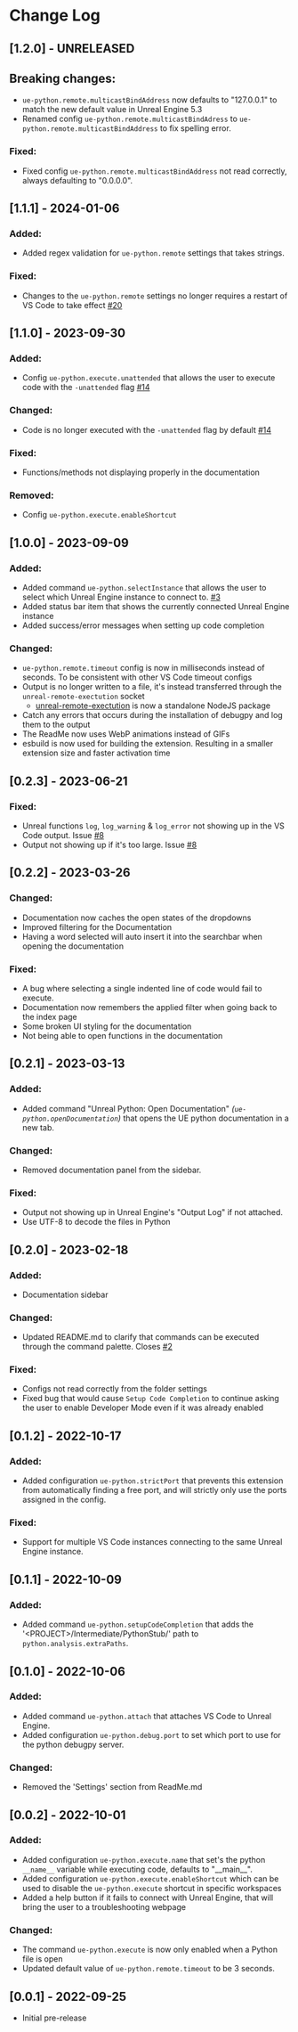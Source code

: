 # Change Log

## [1.2.0] - UNRELEASED

## Breaking changes:
- `ue-python.remote.multicastBindAddress` now defaults to "127.0.0.1" to match the new default value in Unreal Engine 5.3
- Renamed config `ue-python.remote.multicastBindAdress` to `ue-python.remote.multicastBindAddress` to fix spelling error.

### Fixed:
- Fixed config `ue-python.remote.multicastBindAddress` not read correctly, always defaulting to "0.0.0.0".


## [1.1.1] - 2024-01-06

### Added:
- Added regex validation for `ue-python.remote` settings that takes strings.

### Fixed:
- Changes to the `ue-python.remote` settings no longer requires a restart of VS Code to take effect [#20](https://github.com/nils-soderman/vscode-unreal-python/issues/20)


## [1.1.0] - 2023-09-30

### Added:
- Config `ue-python.execute.unattended` that allows the user to execute code with the `-unattended` flag [#14](https://github.com/nils-soderman/vscode-unreal-python/issues/14)

### Changed:
- Code is no longer executed with the `-unattended` flag by default [#14](https://github.com/nils-soderman/vscode-unreal-python/issues/14)

### Fixed:
- Functions/methods not displaying properly in the documentation

### Removed:
- Config `ue-python.execute.enableShortcut`


## [1.0.0] - 2023-09-09

### Added:
- Added command `ue-python.selectInstance` that allows the user to select which Unreal Engine instance to connect to. [#3](https://github.com/nils-soderman/vscode-unreal-python/issues/3)
- Added status bar item that shows the currently connected Unreal Engine instance
- Added success/error messages when setting up code completion

### Changed:
- `ue-python.remote.timeout` config is now in milliseconds instead of seconds. To be consistent with other VS Code timeout configs
- Output is no longer written to a file, it's instead transferred through the `unreal-remote-exectution` socket
    - [unreal-remote-exectution](https://www.npmjs.com/package/unreal-remote-execution) is now a standalone NodeJS package
- Catch any errors that occurs during the installation of debugpy and log them to the output
- The ReadMe now uses WebP animations instead of GIFs
- esbuild is now used for building the extension. Resulting in a smaller extension size and faster activation time


## [0.2.3] - 2023-06-21

### Fixed:
- Unreal functions `log`, `log_warning` & `log_error` not showing up in the VS Code output. Issue [#8](https://github.com/nils-soderman/vscode-unreal-python/issues/8)
- Output not showing up if it's too large. Issue [#8](https://github.com/nils-soderman/vscode-unreal-python/issues/8)


## [0.2.2] - 2023-03-26

### Changed:
- Documentation now caches the open states of the dropdowns
- Improved filtering for the Documentation
- Having a word selected will auto insert it into the searchbar when opening the documentation

### Fixed:
- A bug where selecting a single indented line of code would fail to execute.
- Documentation now remembers the applied filter when going back to the index page
- Some broken UI styling for the documentation
- Not being able to open functions in the documentation


## [0.2.1] - 2023-03-13

### Added: 
- Added command "Unreal Python: Open Documentation" _(`ue-python.openDocumentation`)_ that opens the UE python documentation in a new tab.

### Changed:
- Removed documentation panel from the sidebar.

### Fixed:
- Output not showing up in Unreal Engine's "Output Log" if not attached.
- Use UTF-8 to decode the files in Python


## [0.2.0] - 2023-02-18

### Added:
- Documentation sidebar

### Changed:
- Updated README.md to clarify that commands can be executed through the command palette. Closes [#2](https://github.com/nils-soderman/vscode-unreal-python/issues/2)

### Fixed:
- Configs not read correctly from the folder settings
- Fixed bug that would cause `Setup Code Completion` to continue asking the user to enable Developer Mode even if it was already enabled


## [0.1.2] - 2022-10-17

### Added: 
- Added configuration `ue-python.strictPort` that prevents this extension from automatically finding a free port, and will strictly only use the ports assigned in the config.

### Fixed:
- Support for multiple VS Code instances connecting to the same Unreal Engine instance.


## [0.1.1] - 2022-10-09

### Added: 
- Added command `ue-python.setupCodeCompletion` that adds the '\<PROJECT\>/Intermediate/PythonStub/' path to `python.analysis.extraPaths`.


## [0.1.0] - 2022-10-06

### Added: 
- Added command `ue-python.attach` that attaches VS Code to Unreal Engine.
- Added configuration `ue-python.debug.port` to set which port to use for the python debugpy server.

### Changed:
- Removed the 'Settings' section from ReadMe.md


## [0.0.2] - 2022-10-01

### Added:

- Added configuration `ue-python.execute.name` that set's the python `__name__` variable while executing code, defaults to "\_\_main\_\_".
- Added configuration `ue-python.execute.enableShortcut` which can be used to disable the `ue-python.execute` shortcut in specific workspaces
- Added a help button if it fails to connect with Unreal Engine, that will bring the user to a troubleshooting webpage

### Changed:
- The command `ue-python.execute` is now only enabled when a Python file is open
- Updated default value of `ue-python.remote.timeout` to be 3 seconds.


## [0.0.1] - 2022-09-25

- Initial pre-release
